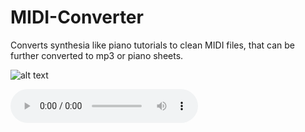 # MIDI-Converter

Converts synthesia like piano tutorials to clean MIDI files, that can be further converted to mp3 or piano sheets.



![alt text](https://github.com/41pha1/MIDI-Converter/blob/main/example/example.png?raw=true)

![alt text](https://github.com/41pha1/MIDI-Converter/blob/main/example/habanera.mp3?raw=true)
